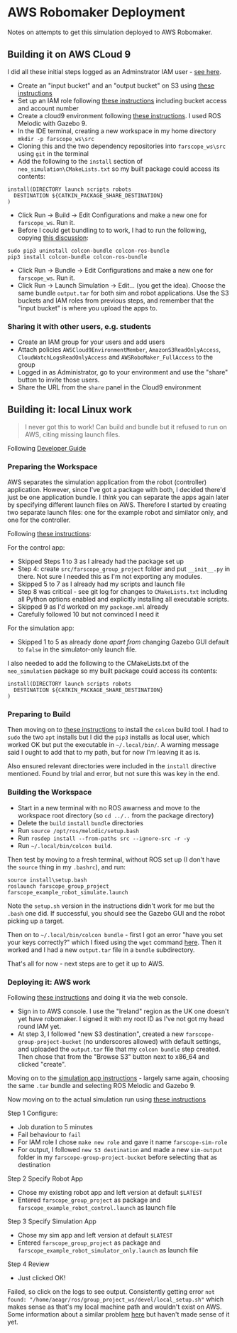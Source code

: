 # AWS Robomaker Deployment

Notes on attempts to get this simulation deployed to AWS Robomaker.

## Building it on AWS CLoud 9

I did all these initial steps logged as an Adminstrator IAM user - [see here](https://docs.aws.amazon.com/IAM/latest/UserGuide/getting-started_create-admin-group.html).

* Create an "input bucket" and an "output bucket" on S3 using [these instructions](https://docs.aws.amazon.com/robomaker/latest/dg/application-create-simjob.html#application-simjob-bucket)
* Set up an IAM role following [these instructions](https://docs.aws.amazon.com/robomaker/latest/dg/application-create-simjob.html#application-simjob-security) including bucket access and account number
* Create a cloud9 environment following [these instructions](https://docs.aws.amazon.com/robomaker/latest/dg/cloud9-create-ide.html).  I used ROS Melodic with Gazebo 9.
* In the IDE terminal, creating a new workspace in my home directory `mkdir -p farscope_ws\src`
* Cloning this and the two dependency repositories into `farscope_ws\src` using `git` in the terminal
* Add the following to the `install` section of `neo_simulation\CMakeLists.txt` so my built package could access its contents:
```
install(DIRECTORY launch scripts robots
  DESTINATION ${CATKIN_PACKAGE_SHARE_DESTINATION}
)
```
* Click Run -> Build -> Edit Configurations and make a new one for `farscope_ws`.  Run it.
* Before I could get bundling to to work, I had to run the following, copying [this discussion](https://forums.aws.amazon.com/thread.jspa?messageID=950062):
```
sudo pip3 uninstall colcon-bundle colcon-ros-bundle
pip3 install colcon-bundle colcon-ros-bundle
```
* Click Run -> Bundle -> Edit Configurations and make a new one for `farscope_ws`.  Run it.
* Click Run -> Launch Simulation -> Edit... (you get the idea).  Choose the same bundle `output.tar` for both sim and robot applications.  Use the S3 buckets and IAM roles from previous steps, and remember that the "input bucket" is where you upload the apps to.

### Sharing it with other users, e.g. students

* Create an IAM group for your users and add users
* Attach policies `AWSCloud9EnvironmentMember`, `AmazonS3ReadOnlyAccess`, `CloudWatchLogsReadOnlyAccess` and `AWSRoboMaker_FullAccess` to the group
* Logged in as Administrator, go to your environment and use the "share" button to invite those users.
* Share the URL from the `share` panel in the Cloud9 environment

## Building it: local Linux work

> I never got this to work!  Can build and bundle but it refused to run on AWS, citing missing launch files.

Following [Developer Guide](https://docs.aws.amazon.com/robomaker/latest/dg/what-is-robomaker.html)

### Preparing the Workspace

AWS separates the simulation application from the robot (controller) application.  However, since I've got a package with both, I decided there'd just be one application bundle.  I *think* you can separate the apps again later by specifying different launch files on AWS.  Therefore I started by creating two separate launch files: one for the example robot and similator only, and one for the controller.

Following [these instructions](https://docs.aws.amazon.com/robomaker/latest/dg/application-create-new.html):

For the control app:
* Skipped Steps 1 to 3 as I already had the package set up
* Step 4: create `src/farscope_group_project` folder and put `__init__.py` in there.  Not sure I needed this as I'm not exporting any modules.
* Skipped 5 to 7 as I already had my scripts and launch file
* Step 8 was critical - see git log for changes to `CMakeLists.txt` including all Python options enabled and explicitly installing all executable scripts.
* Skipped 9 as I'd worked on my `package.xml` already
* Carefully followed 10 but not convinced I need it

For the simulation app:
* Skipped 1 to 5 as already done *apart from* changing Gazebo GUI default to `false` in the simulator-only launch file.

I also needed to add the following to the CMakeLists.txt of the `neo_simulation` package so my built package could access its contents:
```
install(DIRECTORY launch scripts robots
  DESTINATION ${CATKIN_PACKAGE_SHARE_DESTINATION}
)
```

### Preparing to Build

Then moving on to [these instructions](https://docs.aws.amazon.com/robomaker/latest/dg/application-build-bundle.html#install-colcon) to install the `colcon` build tool.  I had to `sudo` the two `apt` installs but I did the `pip3` installs as local user, which worked OK but put the executable in `~/.local/bin/`.  A warning message said I ought to add that to my path, but for now I'm leaving it as is.

Also ensured relevant directories were included in the `install` directive mentioned.  Found by trial and error, but not sure this was key in the end.

### Building the Workspace

* Start in a new terminal with no ROS awarness and move to the workspace root directory (so `cd ../..` from the package directory)
* Delete the `build` `install` `bundle` directories
* Run `source /opt/ros/melodic/setup.bash`
* Run `rosdep install --from-paths src --ignore-src -r -y`
* Run `~/.local/bin/colcon build`.  

Then test by moving to a fresh terminal, without ROS set up (I don't have the `source` thing in my `.bashrc`), and run:
```
source install\setup.bash
roslaunch farscope_group_project farscope_example_robot_simulate.launch
```
Note the `setup.sh` version in the instructions didn't work for me but the `.bash` one did.  If successful, you should see the Gazebo GUI and the robot picking up a target.

Then on to `~/.local/bin/colcon bundle` - first I got an error "have you set your keys correctly?" which I fixed using the `wget` command [here](https://github.com/colcon/colcon-bundle/issues/100).  Then it worked and I had a new `output.tar` file in a `bundle` subdirectory.

That's all for now - next steps are to get it up to AWS.

### Deploying it: AWS work

Following [these instructions](https://docs.aws.amazon.com/robomaker/latest/dg/create-robot-application.html) and doing it via the web console.

* Sign in to AWS console.  I use the "Ireland" region as the UK one doesn't yet have robomaker.  I signed it with my root ID as I've not got my head round IAM yet.
* At step 3, I followed "new S3 destination", created a new `farscope-group-project-bucket` (no underscores allowed) with default settings, and uploaded the `output.tar` file that my `colcon bundle` step created.  Then chose that from the "Browse S3" button next to x86_64 and clicked "create".

Moving on to the [simulation app instructions](https://docs.aws.amazon.com/robomaker/latest/dg/create-simulation-application.html) - largely same again, choosing the same `.tar` bundle and selecting ROS Melodic and Gazebo 9.

Now moving on to the actual simulation run using [these instructions](https://docs.aws.amazon.com/robomaker/latest/dg/create-simulation-job.html)

Step 1 Configure:

* Job duration to 5 minutes
* Fail behaviour to `fail`
* For IAM role I chose `make new role` and gave it name `farscope-sim-role`
* For output, I followed `new S3 destination` and made a new `sim-output` folder in my `farscope-group-project-bucket` before selecting that as destination

Step 2 Specify Robot App

* Chose my existing robot app and left version at default `$LATEST`
* Entered `farscope_group_project` as package and `farscope_example_robot_control.launch` as launch file

Step 3 Specify Simulation App

* Chose my sim app and left version at default `$LATEST`
* Entered `farscope_group_project` as package and `farscope_example_robot_simulator_only.launch` as launch file

Step 4 Review

* Just clicked OK!

Failed, so click on the logs to see output.  Consistently getting error `not found: "/home/aeagr/ros/group_project_ws/devel/local_setup.sh"` which makes sense as that's my local machine path and wouldn't exist on AWS.  Some information about a similar problem [here](https://github.com/colcon/colcon-bundle/issues/103) but haven't made sense of it yet.
